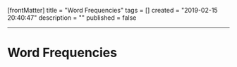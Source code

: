 [frontMatter]
title = "Word Frequencies"
tags = []
created = "2019-02-15 20:40:47"
description = ""
published = false

---

# Word Frequencies